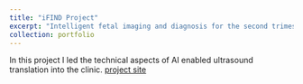 ```yaml
---
title: "iFIND Project"
excerpt: "Intelligent fetal imaging and diagnosis for the second trimester screening examination<br/><img src='/images/500x300.png'>"
collection: portfolio
---
```


In this project I led the technical aspects of AI enabled ultrasound translation into the clinic. [project site](http://www.ifindproject.com/)
